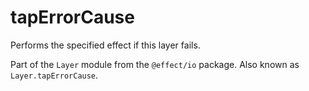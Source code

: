 # tapErrorCause

Performs the specified effect if this layer fails.

Part of the `Layer` module from the `@effect/io` package. Also known as `Layer.tapErrorCause`.
